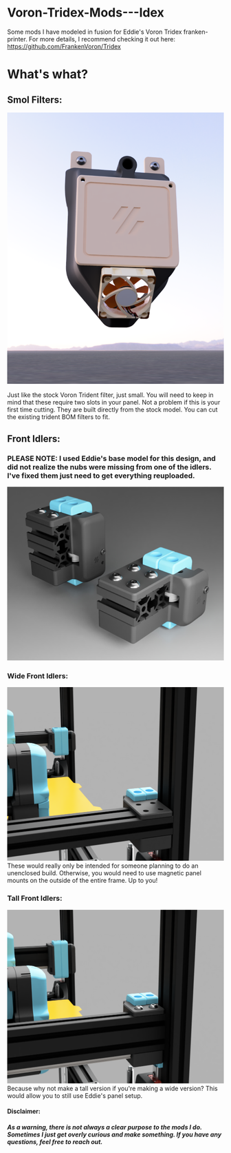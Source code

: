 # Voron-Tridex-Mods---Idex
Some mods I have modeled in fusion for Eddie's Voron Tridex franken-printer. For more details, I recommend checking it out here: https://github.com/FrankenVoron/Tridex

# What's what? 

## Smol Filters:
![Front Idlers](https://github.com/ExaltedStudios/Voron-Tridex-Mods---Idex/blob/main/Images/SmolFilter2.png?raw=false)

Just like the stock Voron Trident filter, just small. You will need to keep in mind that these require two slots in your panel. Not a problem if this is your first time cutting. They are built directly from the stock model. You can cut the existing trident BOM filters to fit.

## Front Idlers:
### PLEASE NOTE: I used Eddie's base model for this design, and did not realize the nubs were missing from one of the idlers. I've fixed them just need to get everything reuploaded. 

![Front Idlers](https://github.com/ExaltedStudios/Voron-Tridex-Mods---Idex/blob/main/Images/Tall_n_Wide.jpg?raw=false)

### Wide Front Idlers:
![Front Idlers](https://github.com/ExaltedStudios/Voron-Tridex-Mods---Idex/blob/main/Images/Wide_Idlers1.png?raw=false)
These would really only be intended for someone planning to do an unenclosed build. Otherwise, you would need to use magnetic panel mounts on the outside of the entire frame. Up to you! 


### Tall Front Idlers:
![Tall Idlers](https://github.com/ExaltedStudios/Voron-Tridex-Mods---Idex/blob/main/Images/Tall_Idlers1.png?raw=false)
Because why not make a tall version if you're making a wide version? This would allow you to still use Eddie's panel setup. 





#### Disclaimer: 
##### As a warning, there is not always a clear purpose to the mods I do. Sometimes I just get overly curious and make something. If you have any questions, feel free to reach out. 

